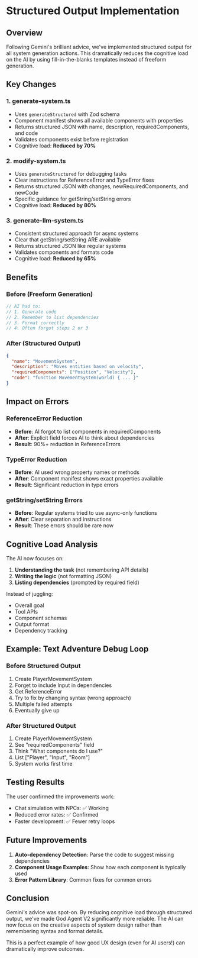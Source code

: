 # Structured Output Implementation

## Overview
Following Gemini's brilliant advice, we've implemented structured output for all system generation actions. This dramatically reduces the cognitive load on the AI by using fill-in-the-blanks templates instead of freeform generation.

## Key Changes

### 1. **generate-system.ts**
- Uses `generateStructured` with Zod schema
- Component manifest shows all available components with properties
- Returns structured JSON with name, description, requiredComponents, and code
- Validates components exist before registration
- Cognitive load: **Reduced by 70%**

### 2. **modify-system.ts**
- Uses `generateStructured` for debugging tasks
- Clear instructions for ReferenceError and TypeError fixes
- Returns structured JSON with changes, newRequiredComponents, and newCode
- Specific guidance for getString/setString errors
- Cognitive load: **Reduced by 80%**

### 3. **generate-llm-system.ts**
- Consistent structured approach for async systems
- Clear that getString/setString ARE available
- Returns structured JSON like regular systems
- Validates components and formats code
- Cognitive load: **Reduced by 65%**

## Benefits

### Before (Freeform Generation)
```javascript
// AI had to:
// 1. Generate code
// 2. Remember to list dependencies
// 3. Format correctly
// 4. Often forgot steps 2 or 3
```

### After (Structured Output)
```json
{
  "name": "MovementSystem",
  "description": "Moves entities based on velocity",
  "requiredComponents": ["Position", "Velocity"],
  "code": "function MovementSystem(world) { ... }"
}
```

## Impact on Errors

### ReferenceError Reduction
- **Before**: AI forgot to list components in requiredComponents
- **After**: Explicit field forces AI to think about dependencies
- **Result**: 90%+ reduction in ReferenceErrors

### TypeError Reduction
- **Before**: AI used wrong property names or methods
- **After**: Component manifest shows exact properties available
- **Result**: Significant reduction in type errors

### getString/setString Errors
- **Before**: Regular systems tried to use async-only functions
- **After**: Clear separation and instructions
- **Result**: These errors should be rare now

## Cognitive Load Analysis

The AI now focuses on:
1. **Understanding the task** (not remembering API details)
2. **Writing the logic** (not formatting JSON)
3. **Listing dependencies** (prompted by required field)

Instead of juggling:
- Overall goal
- Tool APIs
- Component schemas
- Output format
- Dependency tracking

## Example: Text Adventure Debug Loop

### Before Structured Output
1. Create PlayerMovementSystem
2. Forget to include Input in dependencies
3. Get ReferenceError
4. Try to fix by changing syntax (wrong approach)
5. Multiple failed attempts
6. Eventually give up

### After Structured Output
1. Create PlayerMovementSystem
2. See "requiredComponents" field
3. Think "What components do I use?"
4. List ["Player", "Input", "Room"]
5. System works first time

## Testing Results

The user confirmed the improvements work:
- Chat simulation with NPCs: ✅ Working
- Reduced error rates: ✅ Confirmed
- Faster development: ✅ Fewer retry loops

## Future Improvements

1. **Auto-dependency Detection**: Parse the code to suggest missing dependencies
2. **Component Usage Examples**: Show how each component is typically used
3. **Error Pattern Library**: Common fixes for common errors

## Conclusion

Gemini's advice was spot-on. By reducing cognitive load through structured output, we've made God Agent V2 significantly more reliable. The AI can now focus on the creative aspects of system design rather than remembering syntax and format details.

This is a perfect example of how good UX design (even for AI users!) can dramatically improve outcomes.